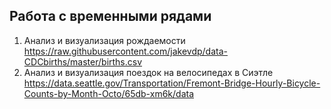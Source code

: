 ## Работа с временными рядами

1. Анализ и визуализация рождаемости https://raw.githubusercontent.com/jakevdp/data-CDCbirths/master/births.csv
2. Анализ и визуализация поездок на велосипедах в Сиэтле https://data.seattle.gov/Transportation/Fremont-Bridge-Hourly-Bicycle-Counts-by-Month-Octo/65db-xm6k/data


